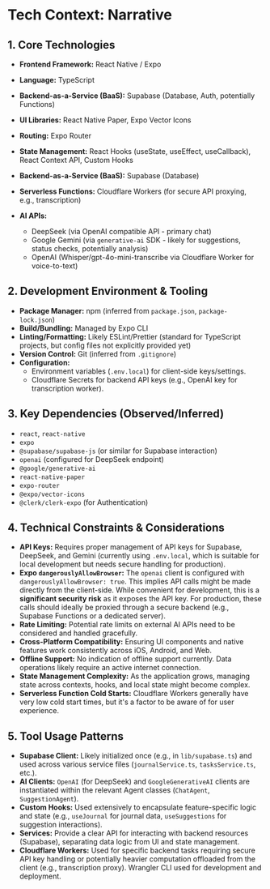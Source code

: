 # Tech Context: Narrative

## 1. Core Technologies
*   **Frontend Framework:** React Native / Expo
*   **Language:** TypeScript
*   **Backend-as-a-Service (BaaS):** Supabase (Database, Auth, potentially Functions)
*   **UI Libraries:** React Native Paper, Expo Vector Icons
*   **Routing:** Expo Router
*   **State Management:** React Hooks (useState, useEffect, useCallback), React Context API, Custom Hooks
*   **Backend-as-a-Service (BaaS):** Supabase (Database)
    
*   **Serverless Functions:** Cloudflare Workers (for secure API proxying, e.g., transcription)
*   **AI APIs:**
    *   DeepSeek (via OpenAI compatible API - primary chat)
    *   Google Gemini (via `generative-ai` SDK - likely for suggestions, status checks, potentially analysis)
    *   OpenAI (Whisper/gpt-4o-mini-transcribe via Cloudflare Worker for voice-to-text)

## 2. Development Environment & Tooling
*   **Package Manager:** npm (inferred from `package.json`, `package-lock.json`)
*   **Build/Bundling:** Managed by Expo CLI
*   **Linting/Formatting:** Likely ESLint/Prettier (standard for TypeScript projects, but config files not explicitly provided yet)
*   **Version Control:** Git (inferred from `.gitignore`)
*   **Configuration:**
    *   Environment variables (`.env.local`) for client-side keys/settings.
    *   Cloudflare Secrets for backend API keys (e.g., OpenAI key for transcription worker).

## 3. Key Dependencies (Observed/Inferred)
*   `react`, `react-native`
*   `expo`
*   `@supabase/supabase-js` (or similar for Supabase interaction)
*   `openai` (configured for DeepSeek endpoint)
*   `@google/generative-ai`
*   `react-native-paper`
*   `expo-router`
*   `@expo/vector-icons`
*   `@clerk/clerk-expo` (for Authentication)

## 4. Technical Constraints & Considerations
*   **API Keys:** Requires proper management of API keys for Supabase, DeepSeek, and Gemini (currently using `.env.local`, which is suitable for local development but needs secure handling for production).
*   **Expo `dangerouslyAllowBrowser`:** The `openai` client is configured with `dangerouslyAllowBrowser: true`. This implies API calls might be made directly from the client-side. While convenient for development, this is a **significant security risk** as it exposes the API key. For production, these calls should ideally be proxied through a secure backend (e.g., Supabase Functions or a dedicated server).
*   **Rate Limiting:** Potential rate limits on external AI APIs need to be considered and handled gracefully.
*   **Cross-Platform Compatibility:** Ensuring UI components and native features work consistently across iOS, Android, and Web.
*   **Offline Support:** No indication of offline support currently. Data operations likely require an active internet connection.
*   **State Management Complexity:** As the application grows, managing state across contexts, hooks, and local state might become complex.
*   **Serverless Function Cold Starts:** Cloudflare Workers generally have very low cold start times, but it's a factor to be aware of for user experience.

## 5. Tool Usage Patterns
*   **Supabase Client:** Likely initialized once (e.g., in `lib/supabase.ts`) and used across various service files (`journalService.ts`, `tasksService.ts`, etc.).
*   **AI Clients:** `OpenAI` (for DeepSeek) and `GoogleGenerativeAI` clients are instantiated within the relevant Agent classes (`ChatAgent`, `SuggestionAgent`).
*   **Custom Hooks:** Used extensively to encapsulate feature-specific logic and state (e.g., `useJournal` for journal data, `useSuggestions` for suggestion interactions).
*   **Services:** Provide a clear API for interacting with backend resources (Supabase), separating data logic from UI and state management.
*   **Cloudflare Workers:** Used for specific backend tasks requiring secure API key handling or potentially heavier computation offloaded from the client (e.g., transcription proxy). Wrangler CLI used for development and deployment.

